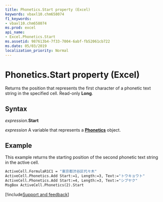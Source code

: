 ```yaml
---
title: Phonetics.Start property (Excel)
keywords: vbaxl10.chm658074
f1_keywords:
- vbaxl10.chm658074
ms.prod: excel
api_name:
- Excel.Phonetics.Start
ms.assetid: 987613b4-7f33-7004-6abf-fb52061cb722
ms.date: 05/03/2019
localization_priority: Normal
---
```



# Phonetics.Start property (Excel)

Returns the position that represents the first character of a phonetic text string in the specified cell. Read-only **Long**.


## Syntax

_expression_.**Start**

_expression_ A variable that represents a **[Phonetics](Excel.Phonetics.md)** object.


## Example

This example returns the starting position of the second phonetic text string in the active cell.

```vb
ActiveCell.FormulaR1C1 = "東京都渋谷区代々木" 
ActiveCell.Phonetics.Add Start:=1, Length:=3, Text:="トウキョウト" 
ActiveCell.Phonetics.Add Start:=4, Length:=3, Text:="シブヤク" 
MsgBox ActiveCell.Phonetics(2).Start
```




[!include[Support and feedback](~/includes/feedback-boilerplate.md)]